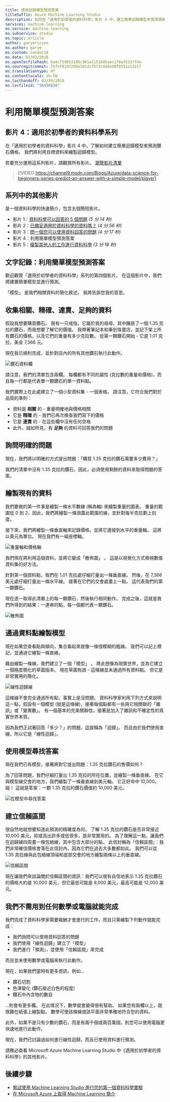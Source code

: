 ```yaml
---
title: 使用迴歸模型預測答案
titleSuffix: Azure Machine Learning Studio
description: 如何在「適用於初學者的資料科學」影片 4 中，建立簡單迴歸模型來預測價格。 包含線性迴歸以及目標資料。
services: machine-learning
ms.service: machine-learning
ms.subservice: studio
ms.topic: article
author: garyericson
ms.author: garye
ms.custom: seodec18
ms.date: 01/03/2018
ms.openlocfilehash: 6adcf59053186c961a115164baac1f0af631ff4a
ms.sourcegitcommit: 75fef8147209a1dcdc7573c4a6a90f0151a12e17
ms.translationtype: HT
ms.contentlocale: zh-TW
ms.lasthandoff: 02/20/2019
ms.locfileid: "56456838"
---
```

# <a name="predict-an-answer-with-a-simple-model"></a>利用簡單模型預測答案
## <a name="video-4-data-science-for-beginners-series"></a>影片 4：適用於初學者的資料科學系列
在「適用於初學者的資料科學」影片 4 中，了解如何建立簡單迴歸模型來預測鑽石價格。 我們將利用目標資料來繪製迴歸模型。

若要充分運用這系列影片，請觀賞所有影片。 [瀏覽影片清單](#other-videos-in-this-series)
<br>

> [!VIDEO https://channel9.msdn.com/Blogs/Azure/data-science-for-beginners-series-predict-an-answer-with-a-simple-model/player]
>
>

## <a name="other-videos-in-this-series"></a>系列中的其他影片
 是一個資料科學的快速簡介，包含五個簡短影片。

* 影片 1：[資料科學可以回答的 5 個問題](data-science-for-beginners-the-5-questions-data-science-answers.md) *(5 分 14 秒)*
* 影片 2：[已備妥適用於資料科學的資料嗎？](data-science-for-beginners-is-your-data-ready-for-data-science.md) *(4 分 56 秒)*
* 影片 3：[問一個您可以使用資料回答的問題](data-science-for-beginners-ask-a-question-you-can-answer-with-data.md) *(4 分 17 秒)*
* 影片 4：利用簡單模型預測答案
* 影片 5：[複製其他人的工作進行資料科學](data-science-for-beginners-copy-other-peoples-work-to-do-data-science.md) *(3 分 18 秒)*

## <a name="transcript-predict-an-answer-with-a-simple-model"></a>文字記錄：利用簡單模型預測答案
歡迎觀賞「適用於初學者的資料科學」系列的第四個影片。 在這個影片中，我們將建置簡單模型並進行預測。

「模型」  是我們相關資料的簡化敘述。 我將告訴您我的意思。

## <a name="collect-relevant-accurate-connected-enough-data"></a>收集相關、精確、連貫、足夠的資料
假設我想要購買鑽石。 我有一只戒指，它屬於我的祖母，其中鑲嵌了一個 1.35 克拉的鑽石，而我想要了解它的價值。 我帶著筆記本和筆到珠寶店，並記下架上所有鑽石的價格，以及它們的重量有多少克拉數。 從第一顆鑽石開始 - 它是 1.01 克拉，美金 7,366 元。

現在我已順利完成，並針對店內的所有其他鑽石執行此動作。

![鑽石資料欄](./media/data-science-for-beginners-predict-an-answer-with-a-simple-model/diamond-data.png)

請注意，我們的清單包含兩欄。 每欄都有不同的屬性 (克拉數的重量和價格)，而且每一行都是代表單一顆鑽石的單一資料點。

我們實際上在此處建立了一個小型資料集 - 一個表格。 請注意，它符合我們對於品質的準則：

* 資料是 **相關** 的 - 重量明確地與價格相關
* 它是 **精確** 的 - 我們已再次檢查我們寫下的價格
* 它是 **連貫** 的 - 在這些欄中沒有任何空格
* 此外，誠如所見，有 **足夠** 的資料可回答我們的問題

## <a name="ask-a-sharp-question"></a>詢問明確的問題
現在，我們將以明確的方式提出問題：「購買 1.35 克拉的鑽石需要多少費用？」

我們的清單中沒有 1.35 克拉的鑽石，因此，必須使用剩餘的資料來取得問題的答案。

## <a name="plot-the-existing-data"></a>繪製現有的資料
我們要做的第一件事是繪製一條水平數線 (稱為軸) 來繪製重量的圖表。 重量的範圍從 0 到 2，因此，我們將繪製一條涵蓋此範圍的線，並針對每半克拉劃上刻度。

接下來，我們將繪製一條垂直軸來記錄價格，並將它連接到水平的重量軸。 這將以美元為單位。 現在我們有一組座標軸。

![重量軸和價格軸](./media/data-science-for-beginners-predict-an-answer-with-a-simple-model/weight-and-price-axes.png)

我們現在將利用這個資料，並將它變成「散佈圖」 。 這是以視覺化方式檢視數值資料集的好方法。

針對第一個資料點，我們在 1.01 克拉處仔細打量出一條垂直線。 然後，在 7,366 美元處仔細打量出一條水平線。 接著在它們的交會處畫上一點。 這代表我們的第一顆鑽石。

現在逐一取得此清單上的每一顆鑽石，然後執行相同動作。 完成之後，這就是我們所得到的結果：一連串的點，每一個都代表一顆鑽石。

![散佈圖](./media/data-science-for-beginners-predict-an-answer-with-a-simple-model/scatter-plot.png)

## <a name="draw-the-model-through-the-data-points"></a>通過資料點繪製模型
現在如果您查看點與傾向，集合看起來就像一條很模糊的粗線。 我們可以記上標記，並通過它繪製一條直線。

藉由繪製一條線，我們建立了一個「模型」 。 將此想像為現實世界，並為它建立一個極度簡化的草圖版本。 現在草圖有誤 - 這條線並未通過所有資料點。 但它是非常實用的簡化。

![線性迴歸線](./media/data-science-for-beginners-predict-an-answer-with-a-simple-model/linear-regression-line.png)

這條線不會完全通過所有點，事實上是沒問題。 資料科學家利用下列方式來說明這一點，假設有一個模型 (就是這條線)，接著每個點都有一些與它相關聯的「雜訊」或「變異數」。 有一個基本的完美關聯性，接著是加入了雜訊和不確定性的真實世界本質。

因為我們正試著回答「多少？」的問題，這就稱為「迴歸」。 而且由於我們使用直線，所以它是「線性迴歸」。

## <a name="use-the-model-to-find-the-answer"></a>使用模型尋找答案
現在我們已有模型，接著將對它提出問題：1.35 克拉鑽石的售價如何？

為了回答問題，我們仔細打量出 1.35 克拉的所在位置，並繪製一條垂直線。 在它與模型線交會的地方，我們繪製了一條垂直線到美元軸。 它正好命中 10,000。 碰！ 這就是答案：一顆 1.35 克拉的鑽石價值約 10,000 美元。

![在模型中尋找答案](./media/data-science-for-beginners-predict-an-answer-with-a-simple-model/find-the-answer.png)

## <a name="create-a-confidence-interval"></a>建立信賴區間
很自然地就想要知道此預測的精確度為何。 了解 1.35 克拉的鑽石是否非常接近 10,000 美元，抑或高出許多或低很多，是非常實用的。 為了理解這一點，讓我們在迴歸線四周畫一條包絡線，其中包含大部分的點。 此信封稱為「信賴區間」：我們非常確信價格會落在此信封內，因為它們在過去大多數都如此。 我們可以從 1.35 克拉線與此包絡線頂端和底部交會的地方繪製兩條以上的垂直線。

![信賴區間](./media/data-science-for-beginners-predict-an-answer-with-a-simple-model/confidence-interval.png)

現在讓我們來談論關於信賴區間的資訊：我們可以很有自信地表示 1.35 克拉鑽石的價格大約是 10,000 美元，但它最低可能是 8,000 美元，最高可能是 12,000 美元。

## <a name="were-done-with-no-math-or-computers"></a>我們不需用到任何數學或電腦就能完成
我們完成了資料科學家需要報酬才會進行的工作，而且只需繪製下列動作就能完成：

* 我們詢問可以使用資料回答的問題
* 我們使用「線性迴歸」建立了「模型」
* 我們進行「預測」，並使用「信賴區間」來完成

而且並未使用數學或電腦來執行此動作。

現在，如果我們當時有更多資訊，例如...

* 鑽石切割
* 色澤變化 (鑽石接近白色的程度)
* 鑽石中內含物的數目

...則會有更多欄。 在此情況下，數學就會變得很有幫助。 如果您有兩欄以上，就很難在紙張上繪製點。 數學可使該條線或該平面非常準確地符合您的資料。

此外，如果不是只有少數的鑽石，而是有兩千個或兩百萬個，則您可以使用電腦更快速地進行此動作。

現在，我們已討論過如何進行線性迴歸，而且已使用資料進行預測。

請務必查看 Microsoft Azure Machine Learning Studio 中《適用於初學者的資料科學》的其他影片。

## <a name="next-steps"></a>後續步驟
* [嘗試使用 Machine Learning Studio 進行您的第一個資料科學實驗](create-experiment.md)
* [在 Microsoft Azure 上取得 Machine Learning 簡介](what-is-machine-learning.md)
